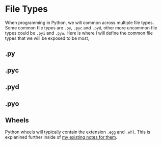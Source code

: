 # File Types

When programming in Python, we will common across multiple file types. Some common file types are `.py`, `.pyc` and `.pyd`, other more uncommon file types could be `.pyi` and `.pyw`. Here is where I will define
the common file types that we will be exposed to be most,

## .py

## .pyc

## .pyd

## .pyo

## Wheels

Python wheels will typically contain the extension `.egg` and `.whl`. This is explanined further inside of [my existing notes for them](https://github.com/Michael-Cowie/Notes/blob/main/Python/Notes/PyPI_PIP_Wheel.md).
